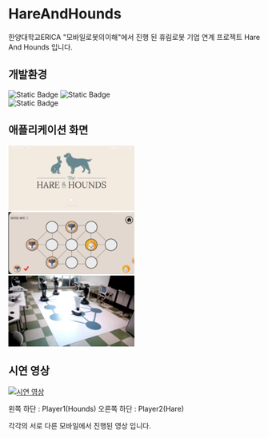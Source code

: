 # HareAndHounds
한양대학교ERICA "모바일로봇의이해"에서 진행 된 휴림로봇 기업 연계 프로젝트 Hare And Hounds 입니다.

## 개발환경
![Static Badge](https://img.shields.io/badge/Android%20Studio-green?style=for-the-badge&logo=Android&logoColor=34A853)
![Static Badge](https://img.shields.io/badge/Firebase-yellow?style=for-the-badge&logo=Firebase&logoColor=FFCA28)
<br>
![Static Badge](https://img.shields.io/badge/Build-Android%208.0%20(OREO)-3DDC84)

## 애플리케이션 화면
<p align="left">
  <img width="50%" src="./images/main1.jpg">
  <img width="50%" src="./images/main2.jpg">
  <img width="50%" src="./images/main3.jpg">
</p>

## 시연 영상
[![시연 영상](https://img.youtube.com/vi/T-ztd9wEI9E/0.jpg)](https://www.youtube.com/watch?v=T-ztd9wEI9E)

왼쪽 하단 : Player1(Hounds)
오른쪽 하단 : Player2(Hare)

각각의 서로 다른 모바일에서 진행된 영상 입니다.